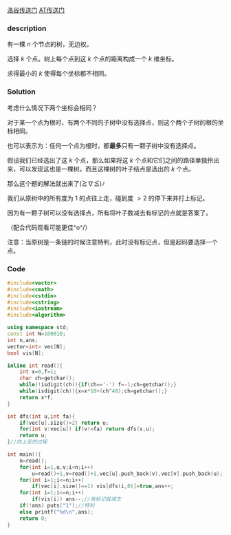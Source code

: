 [洛谷传送门](https://www.luogu.com.cn/problem/AT3912)	[AT传送门](https://www.luogu.com.cn/remoteJudgeRedirect/atcoder/3912)

### description

有一棵 $n$ 个节点的树，无边权。

选择 $k$ 个点。树上每个点到这 $k$ 个点的距离构成一个 $k$ 维坐标。

求得最小的 $k$ 使得每个坐标都不相同。

### Solution

考虑什么情况下两个坐标会相同？

对于某一个点为根时，有两个不同的子树中没有选择点，则这个两个子树的根的坐标相同。

也可以表示为：任何一个点为根时，都**最多**只有一颗子树中没有选择点。

假设我们已经选出了这 $k$ 个点，那么如果将这 $k$ 个点和它们之间的路径单独拎出来，可以发现这也是一棵树。而且这棵树的叶子结点是选出的 $k$ 个点。

那么这个题的解法就出来了(≧∇≦)ﾉ

我们从原树中的所有度为 $1$ 的点往上走，碰到度 $>2$ 的停下来并打上标记。

因为有一颗子树可以没有选择点，所有将叶子数减去有标记的点就是答案了。

（配合代码观看可能更佳\^o^/）

注意：当原树是一条链的时候注意特判，此时没有标记点，但是起码要选择一个点。

### Code

```c++
#include<vector>
#include<cmath>
#include<cstdio>
#include<cstring>
#include<iostream>
#include<algorithm>

using namespace std;
const int N=100010;
int n,ans;
vector<int> vec[N];
bool vis[N];

inline int read(){
    int x=0,f=1;
    char ch=getchar();
    while(!isdigit(ch)){if(ch=='-') f=-1;ch=getchar();}
    while(isdigit(ch)){x=x*10+(ch^48);ch=getchar();}
    return x*f;
}

int dfs(int u,int fa){
    if(vec[u].size()>2) return u;
    for(int v:vec[u]) if(v!=fa) return dfs(v,u);
    return u;
}//向上走的过程

int main(){
    n=read();
    for(int i=1,u,v;i<n;i++)
        u=read()+1,v=read()+1,vec[u].push_back(v),vec[v].push_back(u);
    for(int i=1;i<=n;i++)
        if(vec[i].size()==1) vis[dfs(i,0)]=true,ans++;
    for(int i=1;i<=n;i++)
        if(vis[i]) ans--;//有标记就减去
    if(!ans) puts("1");//特判
    else printf("%d\n",ans);
    return 0;
}
```


